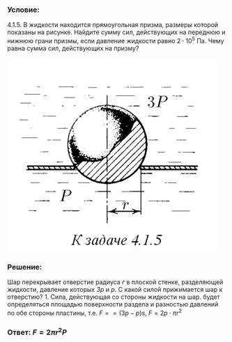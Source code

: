 ###  Условие: 

$4.1.5.$ В жидкости находится прямоугольная призма, размеры которой показаны на рисунке. Найдите сумму сил, действующих на переднюю и нижнюю грани призмы, если давление жидкости равно $2 \cdot 10^5$ Па. Чему равна сумма сил, действующих на призму? 

![|483x444, 67%](../../img/4.1.5/statement.png) 

###  Решение: 

Шар перекрывает отверстие радиуса $г$ в плоской стенке, разделяющей жидкости, давление которых $Зp$ и $p$. С какой силой прижимается шар к отверстию? 1\. Сила, действующая со стороны жидкости на шар. будет определяться площадью поверхности раздела и разностью давлений по обе стороны пластины, т.е. $F= = (3p-p)s,$ $F=2p \cdot \pi r^2$

###  Ответ: $F = 2\pi r^2 P$ 

### 
